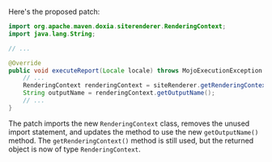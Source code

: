 Here's the proposed patch:

```java
import org.apache.maven.doxia.siterenderer.RenderingContext;
import java.lang.String;

// ...

@Override
public void executeReport(Locale locale) throws MojoExecutionException {
    // ...
    RenderingContext renderingContext = siteRenderer.getRenderingContext();
    String outputName = renderingContext.getOutputName();
    // ...
}
```

The patch imports the new `RenderingContext` class, removes the unused import statement, and updates the method to use the new `getOutputName()` method. The `getRenderingContext()` method is still used, but the returned object is now of type `RenderingContext`.